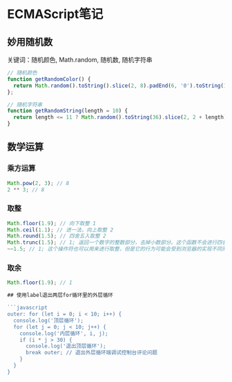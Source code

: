 # ECMAScript笔记

## 妙用随机数

关键词：随机颜色, Math.random, 随机数, 随机字符串

```javascript
// 随机颜色
function getRandomColor() {
  return Math.random().toString().slice(2, 8).padEnd(6, '0').toString(16);
};

// 随机字符串
function getRandomString(length = 10) {
  return length <= 11 ? Math.random().toString(36).slice(2, 2 + length).padEnd(length, '0') : getRandomString(length - 11) + getRandomString(11);
}
```

## 数学运算

### 乘方运算

```javascript
Math.pow(2, 3); // 8
2 ** 3; // 8
```
### 取整
```javascript
Math.floor(1.9); // 向下取整 1
Math.ceil(1.1); // 进一法，向上取整 2
Math.round(1.5); // 四舍五入取整 2
Math.trunc(1.5); // 1; 返回一个数字的整数部分，去掉小数部分。这个函数不会进行四舍五入，而是直接截断小数部分
~~1.5; // 1; 这个操作符也可以用来进行取整，但是它的行为可能会受到浏览器的实现不同而有所差异，因此不建议使用
```

### 取余
```javascript
Math.floor(1.9); // 1

## 使用label退出两层for循环里的外层循环

```javascript
outer: for (let i = 0; i < 10; i++) {
  console.log('顶层循环');
  for (let j = 0; j < 10; j++) {
    console.log('内层循环', i, j);
    if (i * j > 30) {
      console.log('退出顶层循环');
      break outer; // 退出外层循环端调试控制台评论问题
    }
  }
}
```
